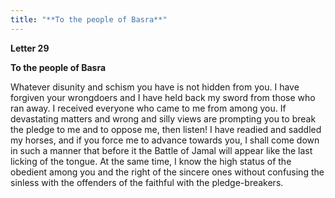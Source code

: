 ```yaml
---
title: "**To the people of Basra**" 
---
```

**Letter 29**

**To the people of Basra**

Whatever disunity and schism you have is not hidden from you\. I have forgiven your wrongdoers and I have held back my sword from those who ran away\. I received everyone who came to me from among you\. If devastating matters and wrong and silly views are prompting you to break the pledge to me and to oppose me, then listen\! I have readied and saddled my horses, and if you force me to advance towards you, I shall come down in such a manner that before it the Battle of Jamal will appear like the last licking of the tongue\. At the same time, I know the high status of the obedient among you and the right of the sincere ones without confusing the sinless with the offenders of the faithful with the pledge\-breakers\.

